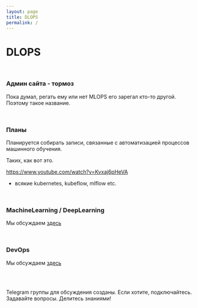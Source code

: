 ```yaml
---
layout: page
title: DLOPS
permalink: /
---
```


# DLOPS

<br/>

### Админ сайта - тормоз

Пока думал, регать ему или нет MLOPS его зарегал кто-то другой. 
Поэтому такое название. 



<br/>

### Планы

Планируется собирать записи, связанные с автоматизацией процессов машинного обучения.

Таких, как вот это.

https://www.youtube.com/watch?v=Kvxaj6pHeVA

+ всякие kubernetes, kubeflow, mlflow etc.

<br/>

### MachineLearning / DeepLearning

Мы обсуждаем [здесь](//matematika.org)


<br/>

### DevOps

Мы обсуждаем [здесь](//gitops.ru)

<br/>
<br/>

Telegram группы для обсуждения созданы. 
Если хотите, подключайтесь. Задавайте вопросы. Делитесь знаниями!

